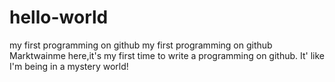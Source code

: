 # hello-world
my first programming on github
my first programming on github Marktwainme here,it's my first time to write a programming on github. 
It' like I'm being in a mystery world!
